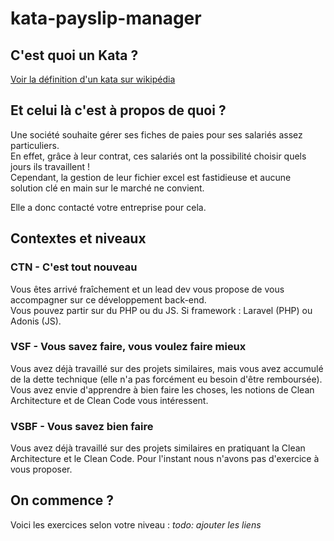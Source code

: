 # kata-payslip-manager

## C'est quoi un Kata ?

[Voir la définition d'un kata sur wikipédia](<https://fr.wikipedia.org/wiki/Kata_(programmation)>)

## Et celui là c'est à propos de quoi ?

Une société souhaite gérer ses fiches de paies pour ses salariés assez particuliers.  
En effet, grâce à leur contrat, ces salariés ont la possibilité choisir quels jours ils travaillent !  
Cependant, la gestion de leur fichier excel est fastidieuse et aucune solution clé en main sur le marché ne convient.

Elle a donc contacté votre entreprise pour cela.

## Contextes et niveaux

### CTN - C'est tout nouveau

Vous êtes arrivé fraîchement et un lead dev vous propose de vous accompagner sur ce développement back-end.  
Vous pouvez partir sur du PHP ou du JS. Si framework : Laravel (PHP) ou Adonis (JS).

### VSF - Vous savez faire, vous voulez faire mieux

Vous avez déjà travaillé sur des projets similaires, mais vous avez accumulé de la dette technique (elle n'a pas forcément eu besoin d'être remboursée).  
Vous avez envie d'apprendre à bien faire les choses, les notions de Clean Architecture et de Clean Code vous intéressent.

### VSBF - Vous savez bien faire

Vous avez déjà travaillé sur des projets similaires en pratiquant la Clean Architecture et le Clean Code.
Pour l'instant nous n'avons pas d'exercice à vous proposer.

## On commence ?

Voici les exercices selon votre niveau :
_todo: ajouter les liens_
